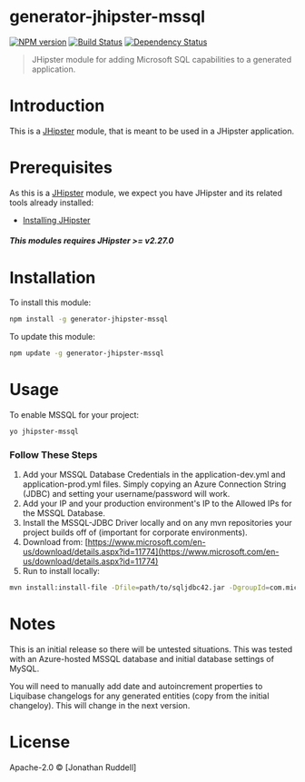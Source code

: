 # generator-jhipster-mssql
[![NPM version][npm-image]][npm-url] [![Build Status][travis-image]][travis-url] [![Dependency Status][daviddm-image]][daviddm-url]
> JHipster module for adding Microsoft SQL capabilities to a generated application.

# Introduction

This is a [JHipster](http://jhipster.github.io/) module, that is meant to be used in a JHipster application.

# Prerequisites

As this is a [JHipster](http://jhipster.github.io/) module, we expect you have JHipster and its related tools already installed:

- [Installing JHipster](https://jhipster.github.io/installation.html)

##### This modules requires JHipster >= v2.27.0

# Installation

To install this module:

```bash
npm install -g generator-jhipster-mssql
```

To update this module:
```bash
npm update -g generator-jhipster-mssql
```

# Usage

To enable MSSQL for your project:

```bash
yo jhipster-mssql
```
### Follow These Steps
1. Add your MSSQL Database Credentials in the application-dev.yml and application-prod.yml files.  Simply copying an Azure Connection String (JDBC) and setting your username/password will work.
2. Add your IP and your production environment's IP to the Allowed IPs for the MSSQL Database.
3. Install the MSSQL-JDBC Driver locally and on any mvn repositories your project builds off of (important for corporate environments).  
  1. Download from: [https://www.microsoft.com/en-us/download/details.aspx?id=11774](https://www.microsoft.com/en-us/download/details.aspx?id=11774)
  2. Run to install locally:
```bash
mvn install:install-file -Dfile=path/to/sqljdbc42.jar -DgroupId=com.microsoft.sqlserver -DartifactId=sqljdbc42 -Dversion=4.2 -Dpackaging=jar
```

# Notes

This is an initial release so there will be untested situations.  This was tested with an Azure-hosted MSSQL database and initial database settings of MySQL. 

You will need to manually add date and autoincrement properties to Liquibase changelogs for any generated entities (copy from the initial changeloy).  This will change in the next version.

# License

Apache-2.0 © [Jonathan Ruddell]

[npm-image]: https://img.shields.io/npm/v/generator-jhipster-mssql.svg
[npm-url]: https://npmjs.org/package/generator-jhipster-mssql
[travis-image]: https://travis-ci.org/ruddell/generator-jhipster-mssql.svg?branch=master
[travis-url]: https://travis-ci.org/ruddell/generator-jhipster-mssql
[daviddm-image]: https://david-dm.org/ruddell/generator-jhipster-mssql.svg?theme=shields.io
[daviddm-url]: https://david-dm.org/ruddell/generator-jhipster-module
